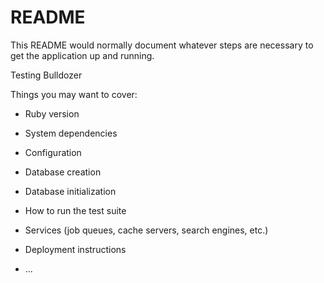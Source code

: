 # README

This README would normally document whatever steps are necessary to get the
application up and running.

Testing Bulldozer

Things you may want to cover:

* Ruby version

* System dependencies

* Configuration

* Database creation

* Database initialization

* How to run the test suite

* Services (job queues, cache servers, search engines, etc.)

* Deployment instructions

* ...
